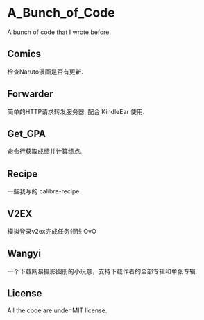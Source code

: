 # A_Bunch_of_Code

A bunch of code that I wrote before.

## Comics

检查Naruto漫画是否有更新.

## Forwarder

简单的HTTP请求转发服务器, 配合 KindleEar 使用.

## Get_GPA

命令行获取成绩并计算绩点.

## Recipe

一些我写的 calibre-recipe.

## V2EX

模拟登录v2ex完成任务领钱 OvO

## Wangyi

一个下载网易摄影图册的小玩意，支持下载作者的全部专辑和单张专辑.

## License

All the code are under MIT license.
